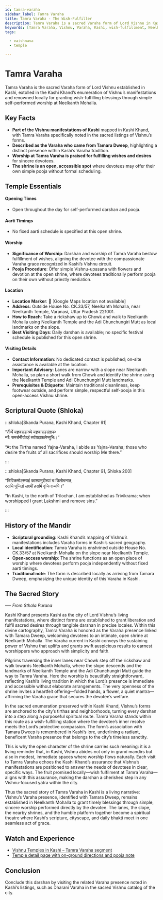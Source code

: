 ```yaml
---
id: tamra-varaha
sidebar_label: Tamra Varaha
title: Tamra Varaha - The Wish-Fulfiller
description: Tamra Varaha is a sacred Varaha form of Lord Vishnu in Kashi, renowned for granting wish-fulfilling blessings through simple, self-performed worship at Neelkanth Mohalla.
keywords: [Tamra Varaha, Vishnu, Varaha, Kashi, wish-fulfillment, Neelkanth Mohalla]
tags:

  - vaishnava
  - temple

---
```


# Tamra Varaha

Tamra Varaha is the sacred Varaha form of Lord Vishnu established in Kashi, extolled in the Kashi Khand’s enumeration of Vishnu’s manifestations and renowned locally for granting wish-fulfilling blessings through simple self-performed worship at Neelkanth Mohalla.

## Key Facts

* **Part of the Vishnu manifestations of Kashi** mapped in Kashi Khand, with Tamra Varaha specifically noted in the sacred listings of Vishnu’s forms.
* **Described as the Varaha who came from Tamara Dweep**, highlighting a distinct presence within Kashi’s Varaha tradition.
* **Worship at Tamra Varaha is praised for fulfilling wishes and desires** for sincere devotees.
* **The shrine is an open, accessible spot** where devotees may offer their own simple pooja without formal scheduling.

## Temple Essentials

#### Opening Times
* Open throughout the day for self-performed darshan and pooja.

#### Aarti Timings
* No fixed aarti schedule is specified at this open shrine.

#### Worship
* **Significance of Worship**: Darshan and worship of Tamra Varaha bestow fulfillment of wishes, aligning the devotee with the compassionate Varaha grace recognized in Kashi’s Vishnu circuit.
* **Pooja Procedure**: Offer simple Vishnu-upasana with flowers and devotion at the open shrine, where devotees traditionally perform pooja on their own without priestly mediation.

#### Location
* **Location Marker**: 📍 [Google Maps location not available]
* **Address**: Outside House No. CK.33/57, Neelkanth Mohalla, near Neelkanth Temple, Varanasi, Uttar Pradesh 221001.
* **How to Reach**: Take a rickshaw up to Chowk and walk to Neelkanth Mohalla using Neelkanth Temple and the Adi Chunchungiri Mutt as local landmarks on the slope.
* **Best Visiting Days**: Daily darshan is available; no specific festival schedule is published for this open shrine.

#### Visiting Details
* **Contact Information**: No dedicated contact is published; on-site assistance is available at the location.
* **Important Advisory**: Lanes are narrow with a slope near Neelkanth Mohalla, so plan a short walk from Chowk and identify the shrine using the Neelkanth Temple and Adi Chunchungiri Mutt landmarks.
* **Prerequisites & Etiquette**: Maintain traditional cleanliness, keep footwear outside, and perform simple, respectful self-pooja in this open-access Vishnu shrine.

## Scriptural Quote (Shloka)

:::shloka[Skanda Purana, Kashi Khand, Chapter 61]

“तीर्थे यज्ञवराहाख्ये यज्ञवाराहसंज्ञकः <br/>
नरैः समर्चनीयोऽहं सर्वयज्ञफलेप्सुभिः।”

“At the Tirtha named Yajna-Varaha, I abide as Yajna-Varaha; those who desire the fruits of all sacrifices should worship Me there.”

:::

:::shloka[Skanda Purana, Kashi Khand, Chapter 61, Shloka 200]

“त्रिविक्रमोऽस्म्यहं काश्यामुदीच्यां च त्रिलोचनात् <br/>
ददामि पूजितो लक्ष्मीं हरामि वृजिनान्यपि।”

“In Kashi, to the north of Trilochan, I am established as Trivikrama; when worshipped I grant Lakshmi and remove sins.”

:::

## History of the Mandir

* **Scriptural grounding**: Kashi Khand’s mapping of Vishnu’s manifestations includes Varaha forms in Kashi’s sacred geography.
* **Local identification**: Tamra Varaha is enshrined outside House No. CK.33/57 at Neelkanth Mohalla on the slope near Neelkanth Temple.
* **Open-access worship**: The shrine functions as an open place of worship where devotees perform pooja independently without fixed aarti timings.
* **Traditional note**: The form is described locally as arriving from Tamara Dweep, emphasizing the unique identity of this Varaha in Kashi.

## The Sacred Story

_── From Sthala Purana_

Kashi Khand presents Kashi as the city of Lord Vishnu’s living manifestations, where distinct forms are established to grant liberation and fulfil sacred desires through tangible darshan in precise locales. Within this divine cartography, Tamra Varaha is honored as the Varaha presence linked with Tamara Dweep, welcoming devotees to an intimate, open shrine at Neelkanth Mohalla. The Varaha current in Kashi conveys the sustaining power of Vishnu that uplifts and grants swift auspicious results to earnest worshippers who approach with simplicity and faith.

Pilgrims traversing the inner lanes near Chowk step off the rickshaw and walk towards Neelkanth Mohalla, where the slope descends and the landmarks of Neelkanth Temple and the Adi Chunchungiri Mutt guide the way to Tamra Varaha. Here the worship is beautifully straightforward, reflecting Kashi’s living tradition in which the Lord’s presence is immediate and accessible without elaborate arrangements. The very openness of the shrine invites a heartfelt offering—folded hands, a flower, a quiet mantra—affirming the Varaha grace that secures the devotee’s welfare.

In the sacred enumeration preserved within Kashi Khand, Vishnu’s forms are anchored to the city’s tirthas and neighborhoods, turning every darshan into a step along a purposeful spiritual route. Tamra Varaha stands within this route as a wish-fulfilling station where the devotee’s inner resolve meets the Lord’s protective compassion. The form’s association with Tamara Dweep is remembered in Kashi’s lore, underlining a radiant, beneficent Varaha presence that belongs to the city’s timeless sanctity.

This is why the open character of the shrine carries such meaning: it is a living reminder that, in Kashi, Vishnu abides not only in grand mandirs but also in modest, immediate spaces where worship flows naturally. Each visit to Tamra Varaha echoes the Kashi Khand’s assurance that Vishnu’s manifestations are positioned to answer the needs of devotees in clear, specific ways. The fruit promised locally—wish fulfilment at Tamra Varaha—aligns with this assurance, making the darshan a cherished step in any Vishnu-focused yatra within the city.

Thus the sacred story of Tamra Varaha in Kashi is a living narrative: Vishnu’s Varaha presence, identified with Tamara Dweep, remains established in Neelkanth Mohalla to grant timely blessings through simple, sincere worship performed directly by the devotee. The lanes, the slope, the nearby shrines, and the humble platform together become a spiritual theatre where Kashi’s scripture, cityscape, and daily bhakti meet in one seamless act of grace.

## Watch and Experience

* [Vishnu Temples in Kashi – Tamra Varaha segment](https://www.youtube.com/watch?v=Lb8jw8j5LEw)
* [Temple detail page with on-ground directions and pooja note](https://varanasitemples.in/vishnu-temples/tamra-varaha/)

## Conclusion

Conclude this darshan by visiting the related Varaha presence noted in Kashi’s listings, such as Dharani Varaha in the sacred Vishnu catalog of the city.